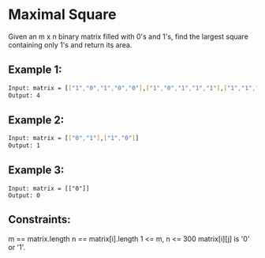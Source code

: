 # Maximal Square

Given an m x n binary matrix filled with 0's and 1's, find the largest square containing only 1's and return its area.

## Example 1:

```bash
Input: matrix = [["1","0","1","0","0"],["1","0","1","1","1"],["1","1","1","1","1"],["1","0","0","1","0"]]
Output: 4
```

## Example 2:

```bash
Input: matrix = [["0","1"],["1","0"]]
Output: 1
```

## Example 3:

```
Input: matrix = [["0"]]
Output: 0
```

## Constraints:

m == matrix.length
n == matrix[i].length
1 <= m, n <= 300
matrix[i][j] is '0' or '1'.
